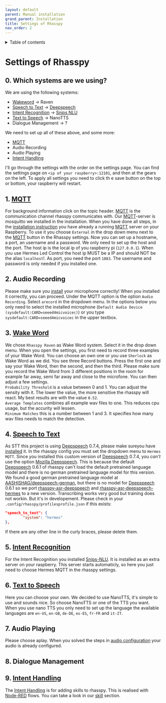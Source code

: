 ```yaml
---
layout: default
parent: Manual installation
grand_parent: Installation
title: Settings of Rhasspy
nav_order: 2
---
```


<details close markdown="block">
  <summary>
    Table of contents
  </summary>
  {: .text-delta }
1. TOC
{:toc}
</details>

# Settings of Rhasspy

## 0. Which systems are we using?
We are using the following systems: 
- [Wakeword](/pages/knowledge/wake-word) -> Raven
- [Speech to Text](/pages/knowledge/speech-to-text) -> [Deepspeech](/pages/knowledge/deepspeech)
- [Intent Recognition](/pages/knowledge/intent-recognition) -> [Snips NLU](/pages/knowledge/intent-recognition#how-to-use-snips-nlu)
- [Text to Speech](/pages/knowledge/text-to-speech) -> NanoTTS
- Dialogue Management -> ?

We need to set up all of these above, and some more:
- [MQTT](/pages/knowledge/mqtt#what-is-mqtt)
- Audio Recording
- Audio Playing
- [Intent Handling](/pages/knowledge/intent-handling) 

I'll go through the settings with the order on the settings page.
You can find the settings page on ``<ip of your raspberry>:12101``, and then at the gears on the left.
To apply all settings you need to click th e save button on the top or bottom, your raspberry will restart.

## 1. [MQTT](/pages/knowledge/mqtt#what-is-mqtt)
For background information click on the topic header.
[MQTT](/pages/knowledge/mqtt#what-is-mqtt) is the communication channel rhasspy communicates with. Our [MQTT](/pages/knowledge/mqtt#what-is-mqtt)-server is mosquitto we installed in the installation.
When you have done all steps, in the [installation instruction](/pages/installation/manual/setup-software#2-install-a-mqtt-server) you have already a running [MQTT](/pages/knowledge/mqtt#what-is-mqtt) server on your Raspberry.
To use it you choose ``External`` in the drop down menu next to the [MQTT](/pages/knowledge/mqtt#what-is-mqtt) button in the Rhasspy settings.
Now you can set up a hostname, a port, an username and a password. We only need to set up the host and the port.
The host ip is the local ip of you raspberry pi (``127.0.0.1``). When you use Hermes Led Control the host ip MUST be a IP and should
NOT be the alias ``localhost``!. As port, you need the port ``1883``. The username and password is only needed if you installed one.

## 2. Audio Recording
Please make sure you [install](/pages/installation/manual/setup-software#1-configure-audio) your microphone correctly!
When you installed it correctly, you can proceed. Under the MQTT option is the option ``Audio Recording``. Select ``arecord`` in the dropdown menu.
In the options below you only need to select the installed microphone (``Default Audio Device (sysdefault:CARD=seeed4micvoicec)``) or you type
``sysdefault:CARD=seeed4micvoicec`` in the upper textbox.

## 3. [Wake Word](/pages/knowledge/wake-word)
We chose ``Rhasspy Raven`` as Wake Word system. Select it in the drop down menu. When you open the settings, you first need to record three 
examples of your Wake Word. You can choose an own one or you use ``Sherlock`` as Wake Word as we did. You see three Record buttons.
Press the first one and say your Wake Word, then the second, and then the third. Please make sure you record the Wake Word from 3 different positions in the room for example far away, semi far away and close to the microfone. You can then adjust a few settings.      
``Probability Threshold`` is a value between 0 and 1. You can adjust the sensity with it. The lower the value, the more sensitive the rhasspy will react. My best results are with the value  ``0.52``.    
``Average Templates`` combines all example wav files to one. This reduces cpu usage, but the accurity will lessen.    
``Minimum Matches`` this is a number between 1 and 3. It specifies how many wav files needs to match the detection.

## 4. [Speech to Text](/pages/knowledge/speech-to-text)
As STT this project is using [Deepspeech](/pages/knowledge/deepspeech) 0.7.4, please make sureyou have [installed](/pages/installation/manual/setup-software#7-install-deepspeech-074) it.
In the rhasspy config you must set the dropdown menu to ``Hermes MQTT``. Since you installed this custom version of [Deepspeech](/pages/knowledge/deepspeech) 0.7.4, you *can't* use the option
[Mozilla Deepspeech](https://github.com/mozilla/DeepSpeech). This is because the default [Deepspeech](/pages/knowledge/deepspeech) 0.6.1 of rhasspy can't load the default pretrained language model and there is 
no german pretrained language model for this version. We found a good german pretrained language model at [AASHISHAG/deepspeech-german](https://github.com/AASHISHAG/deepspeech-german), 
but there is no model for [Deepspeech](/pages/knowledge/deepspeech) 0.6.1 so we port [rhasspy-asr-deepspeech](https://github.com/Sh4der/rhasspy-asr-deepspeech) and [rhasspy-asr-deepspeech-hermes](https://github.com/Sh4der/rhasspy-asr-deepspeech-hermes) to a new version. 
Transcribing works very good but training does not workin. But it's in developement.
Please check in your ``.config/rhasspy/profilesprofile.json`` if this exists:
```json
"speech_to_text": {
        "system": "hermes"
},
```
If there are any other line in the curly braces, please delete them.

## 5. [Intent Recognition](/pages/knowledge/intent-recognition)
For the Intent Recognition you installed [Snips-NLU](/pages/knowledge/intent-recognition). It is installed as an extra server on your raspberry.
This server starts automaticly, so here you just need to choose Hermes MQTT in the rhasspy settings.

## 6. [Text to Speech](/pages/knowledge/text-to-speech)
Here you can choose your own. We decided to use NanoTTS, it's simple to use and sounds nice.
So choose NanoTTS or one of the TTS you want. When you use nano TTS you only need to set up the language the available languages are ``en-US``, ``en-GB``, ``de-DE``, ``es-ES``, ``fr-FR`` and ``it-IT``.

## 7. Audio Playing
Please choose aplay. When you solved the steps in 
[audio configuration](/pages/installation/manual/setup-software#1-configure-audio) your audio is already configured.

## 8. Dialogue Management

## 9. [Intent Handling](/pages/knowledge/intent-handling)
The [Intent Handling](/pages/knowledge/intent-handling) is for adding skills to rhasspy.
This is realised with [Node-RED](/pages/knowledge/node-red) flows. You can take a look in our [skill](/pages/skills/) section.